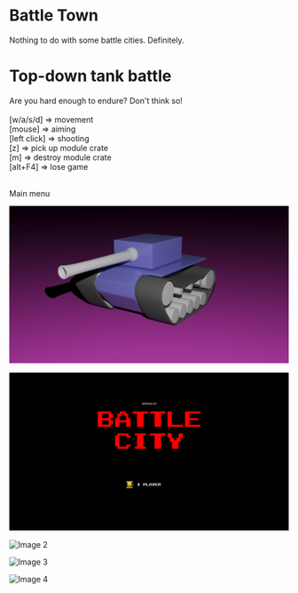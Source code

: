 # Battle Town
Nothing to do with some battle cities. Definitely.


<h1>Top-down tank battle</h1>
Are you hard enough to endure? Don't think so!<br/><br/>
[w/a/s/d] => movement<br/>
[mouse] => aiming<br/>
[left click] => shooting<br/>
[z] => pick up module crate<br/>
[m] => destroy module crate<br/>
[alt+F4] => lose game<br/><br/>



Main menu


![Image 0](./Readme/0.jpg)


![Image 1](./Readme/1.png)



![Image 2](./Readme/2.png)



![Image 3](./Readme/3.png)



![Image 4](./Readme/4.png)


